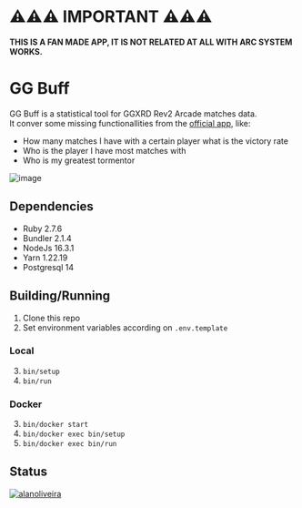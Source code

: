 # ⚠️⚠️⚠️ IMPORTANT ⚠️⚠️⚠️

**THIS IS A FAN MADE APP, IT IS NOT RELATED AT ALL WITH ARC SYSTEM WORKS.**

# GG Buff

GG Buff is a statistical tool for GGXRD Rev2 Arcade matches data.  
It conver some missing functionallities from the [official app](http://www.ggxrd.com/pg2/index.php), like:
- How many matches I have with a certain player what is the victory rate
- Who is the player I have most matches with
- Who is my greatest tormentor

![image](https://user-images.githubusercontent.com/6012864/177037467-d20602b7-b3b7-4cd3-b7de-9fddf5c531bd.png)

## Dependencies
- Ruby 2.7.6
- Bundler 2.1.4
- NodeJs 16.3.1
- Yarn 1.22.19
- Postgresql 14

## Building/Running

1. Clone this repo
2. Set environment variables according on `.env.template`
 
### Local
3. `bin/setup`
4. `bin/run`

### Docker
3. `bin/docker start`
4. `bin/docker exec bin/setup`
4. `bin/docker exec bin/run`

## Status

[![alanoliveira](https://circleci.com/gh/alanoliveira/ggbuff.svg?style=shield)](https://app.circleci.com/pipelines/github/alanoliveira/ggbuff)
